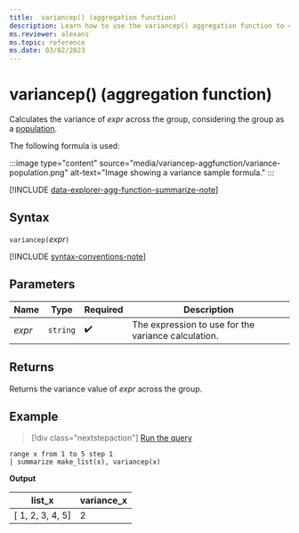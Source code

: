 ```yaml
---
title:  variancep() (aggregation function)
description: Learn how to use the variancep() aggregation function to calculate the population variance of an expression across the group.
ms.reviewer: alexans
ms.topic: reference
ms.date: 03/02/2023
---
```

# variancep() (aggregation function)

Calculates the variance of *expr* across the group, considering the group as a [population](https://en.wikipedia.org/wiki/Statistical_population).

The following formula is used:

:::image type="content" source="media/variancep-aggfunction/variance-population.png" alt-text="Image showing a variance sample formula." :::

[!INCLUDE [data-explorer-agg-function-summarize-note](../../includes/data-explorer-agg-function-summarize-note.md)]

## Syntax

`variancep(`*expr*`)`

[!INCLUDE [syntax-conventions-note](../../includes/syntax-conventions-note.md)]

## Parameters

| Name | Type | Required | Description |
|--|--|--|--|
|*expr* | `string` |  :heavy_check_mark: | The expression to use for the variance calculation.|

## Returns

Returns the variance value of *expr* across the group.

## Example

> [!div class="nextstepaction"]
> <a href="https://dataexplorer.azure.com/clusters/help/databases/Samples?query=H4sIAAAAAAAAAytKzEtPVahQSCvKz1UwVCjJVzBVKC5JLVAw5KpRKC7NzU0syqxKVchNzE6Nz8ksLtGo0NRRKAMKJuYlpxYAeQCFH59wQQAAAA==" target="_blank">Run the query</a>

```kusto
range x from 1 to 5 step 1
| summarize make_list(x), variancep(x) 
```

**Output**

|list_x|variance_x|
|---|---|
|[ 1, 2, 3, 4, 5]|2|
